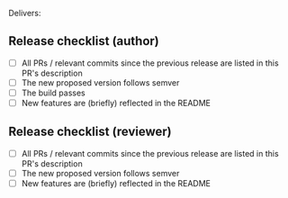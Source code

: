 Delivers: <!-- (place here links to the included PRs/commits) -->

## Release checklist (author)

* [ ] All PRs / relevant commits since the previous release are listed in this PR's description 
* [ ] The new proposed version follows semver 
* [ ] The build passes
* [ ] New features are (briefly) reflected in the README

## Release checklist (reviewer)

* [ ] All PRs / relevant commits since the previous release are listed in this PR's description 
* [ ] The new proposed version follows semver 
* [ ] New features are (briefly) reflected in the README
